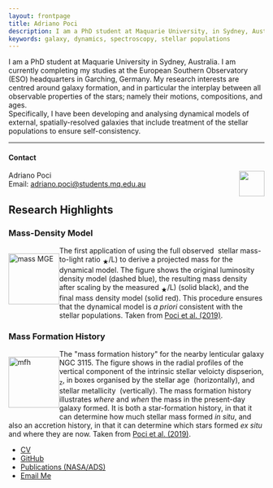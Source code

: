 ```yaml
---
layout: frontpage
title: Adriano Poci
description: I am a PhD student at Maquarie University, in Sydney, Australia. I am currently completing my studies at the European Southern Observatory (ESO) headquarters in Garching, Germany.
keywords: galaxy, dynamics, spectroscopy, stellar populations
---
```


I am a PhD student at Maquarie University in Sydney, Australia. I am currently completing my studies at the European Southern Observatory (ESO) headquarters in Garching, Germany. My research interests are centred around galaxy formation, and in particular the interplay between all observable properties of the stars; namely their motions, compositions, and ages.  
Specifically, I have been developing and analysing dynamical models of external, spatially-resolved galaxies that include treatment of the stellar populations to ensure self-consistency.

---


<div class="w3-container">
<h4><a name="contact"></a>Contact</h4>
    <img border="0" align="right" height="50px" src="../assets/poci.png"/>Adriano Poci<br/> Email: <a href="mailto:adriano.poci@students.mq.edu.au">adriano.poci@students.mq.edu.au</a>
</div>

<h2><a name="Highlights"></a>Research Highlights</h2>
<div class="w3-container">
<h3><a name="massMGE"></a>Mass-Density Model</h3>
    <div class="row-fluid">
        <p style="float: left;"><a href="../assets/NGC3115-MGEPlot-110.00.png">
            <img src="../assets/NGC3115-MGEPlot-110.00.png"
                  title="mass MGE" alt="mass MGE" height="100px"/></a></p>
        <p>The first application of using the full observed <MATH>2D</MATH> stellar mass-to-light ratio <MATH>(M<sub>&#9733;</sub>/L)</MATH> to derive a projected mass for the dynamical model. The figure shows the original luminosity density model (dashed blue), the resulting mass density after scaling by the measured <MATH>(M<sub>&#9733;</sub>/L)</MATH> (solid black), and the final mass density model (solid red). This procedure ensures that the dynamical model is <i>a priori</i> consistent with the stellar populations. Taken from 
<a href="https://ui.adsabs.harvard.edu/abs/2019MNRAS.487.3776P/abstract">Poci et al. (2019)</a>.</p>
    </div>
</div>

<div class="w3-container">
<h3><a name="mfh"></a>Mass Formation History</h3>
    <div class="row-fluid">
        <p style="float: left;"><a href="../assets/dispSBGrid_z_R_195_age06_metal04_azReg0.29_0.14.png">
            <img src="../assets/dispSBGrid_z_R_195_age06_metal04_azReg0.29_0.14.png"
                  title="MFH" alt="mfh" height="100px"/></a></p>
        <p>The "mass formation history" for the nearby lenticular galaxy NGC 3115. The figure shows in the radial profiles of the vertical component of the intrinsic stellar veloicty dispserion, <MATH>&sigma;<sub>z</sub></MATH>, in boxes organised by the stellar age <MATH>t</MATH> (horizontally), and stellar metallicity <MATH>[Z/H]</MATH> (vertically). The mass formation history illustrates <em>where</em> and <em>when</em> the mass in the present-day galaxy formed. It is both a star-formation history, in that it can determine how much stellar mass formed <i>in situ</i>, and also an accretion history, in that it can determine which stars formed <i>ex situ</i> and where they are now. Taken from 
<a href="https://ui.adsabs.harvard.edu/abs/2019MNRAS.487.3776P/abstract">Poci et al. (2019)</a>.</p>
    </div>
</div>

<div class="navbar">
  <div class="navbar-inner">
      <ul class="nav">
          <li><a href="{{ BASE_PATH }}/assets/CV.pdf">CV</a></li>
          <li><a href="https://github.com/adriano-poci">GitHub</a></li>
          <li><a href="https://ui.adsabs.harvard.edu/search/p_=0&q=author%3A%22Poci%2C%20Adriano%22&sort=date%20desc%2C%20bibcode%20desc">Publications (NASA/ADS)</a></li>
          <li><a href="mailto:adriano.poci@students.mq.edu.au">Email Me</a></li>
      </ul>
  </div>
</div>